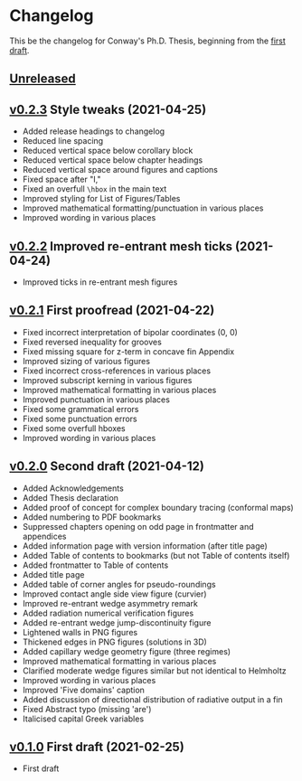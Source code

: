 # Changelog

This be the changelog for Conway's Ph.D. Thesis,
beginning from the [first draft][v0.1.0].


## [Unreleased]


## [v0.2.3] Style tweaks (2021-04-25)

- Added release headings to changelog
- Reduced line spacing
- Reduced vertical space below corollary block
- Reduced vertical space below chapter headings
- Reduced vertical space around figures and captions
- Fixed space after "I,"
- Fixed an overfull `\hbox` in the main text
- Improved styling for List of Figures/Tables
- Improved mathematical formatting/punctuation in various places
- Improved wording in various places


## [v0.2.2] Improved re-entrant mesh ticks (2021-04-24)

- Improved ticks in re-entrant mesh figures


## [v0.2.1] First proofread (2021-04-22)

- Fixed incorrect interpretation of bipolar coordinates (0, 0)
- Fixed reversed inequality for grooves
- Fixed missing square for z-term in concave fin Appendix
- Improved sizing of various figures
- Fixed incorrect cross-references in various places
- Improved subscript kerning in various figures
- Improved mathematical formatting in various places
- Improved punctuation in various places
- Fixed some grammatical errors
- Fixed some punctuation errors
- Fixed some overfull hboxes
- Improved wording in various places


## [v0.2.0] Second draft (2021-04-12)

- Added Acknowledgements
- Added Thesis declaration
- Added proof of concept for complex boundary tracing (conformal maps)
- Added numbering to PDF bookmarks
- Suppressed chapters opening on odd page in frontmatter and appendices
- Added information page with version information (after title page)
- Added Table of contents to bookmarks (but not Table of contents itself)
- Added frontmatter to Table of contents
- Added title page
- Added table of corner angles for pseudo-roundings
- Improved contact angle side view figure (curvier)
- Improved re-entrant wedge asymmetry remark
- Added radiation numerical verification figures
- Added re-entrant wedge jump-discontinuity figure
- Lightened walls in PNG figures
- Thickened edges in PNG figures (solutions in 3D)
- Added capillary wedge geometry figure (three regimes)
- Improved mathematical formatting in various places
- Clarified moderate wedge figures similar but not identical to Helmholtz
- Improved wording in various places
- Improved 'Five domains' caption
- Added discussion of directional distribution of radiative output in a fin
- Fixed Abstract typo (missing 'are')
- Italicised capital Greek variables


## [v0.1.0] First draft (2021-02-25)

- First draft


[Unreleased]: https://github.com/yawnoc/phd-thesis/compare/v0.2.3...HEAD
[v0.2.3]: https://github.com/yawnoc/phd-thesis/compare/v0.2.2...v0.2.3
[v0.2.2]: https://github.com/yawnoc/phd-thesis/compare/v0.2.1...v0.2.2
[v0.2.1]: https://github.com/yawnoc/phd-thesis/compare/v0.2.0...v0.2.1
[v0.2.0]: https://github.com/yawnoc/phd-thesis/compare/v0.1.0...v0.2.0
[v0.1.0]: https://github.com/yawnoc/phd-thesis/releases/tag/v0.1.0

